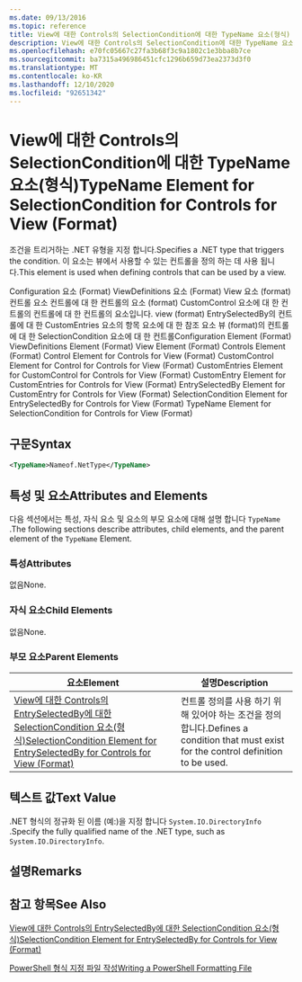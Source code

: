 ```yaml
---
ms.date: 09/13/2016
ms.topic: reference
title: View에 대한 Controls의 SelectionCondition에 대한 TypeName 요소(형식)
description: View에 대한 Controls의 SelectionCondition에 대한 TypeName 요소(형식)
ms.openlocfilehash: e70fc05667c27fa3b68f3c9a1802c1e3bba8b7ce
ms.sourcegitcommit: ba7315a496986451cfc1296b659d73ea2373d3f0
ms.translationtype: MT
ms.contentlocale: ko-KR
ms.lasthandoff: 12/10/2020
ms.locfileid: "92651342"
---
```

# <a name="typename-element-for-selectioncondition-for-controls-for-view-format"></a><span data-ttu-id="6e510-103">View에 대한 Controls의 SelectionCondition에 대한 TypeName 요소(형식)</span><span class="sxs-lookup"><span data-stu-id="6e510-103">TypeName Element for SelectionCondition for Controls for View (Format)</span></span>

<span data-ttu-id="6e510-104">조건을 트리거하는 .NET 유형을 지정 합니다.</span><span class="sxs-lookup"><span data-stu-id="6e510-104">Specifies a .NET type that triggers the condition.</span></span> <span data-ttu-id="6e510-105">이 요소는 뷰에서 사용할 수 있는 컨트롤을 정의 하는 데 사용 됩니다.</span><span class="sxs-lookup"><span data-stu-id="6e510-105">This element is used when defining controls that can be used by a view.</span></span>

<span data-ttu-id="6e510-106">Configuration 요소 (Format) ViewDefinitions 요소 (Format) View 요소 (format) 컨트롤 요소 컨트롤에 대 한 컨트롤의 요소 (format) CustomControl 요소에 대 한 컨트롤의 컨트롤에 대 한 컨트롤의 요소입니다. view (format) EntrySelectedBy의 컨트롤에 대 한 CustomEntries 요소의 항목 요소에 대 한 참조 요소 뷰 (format)의 컨트롤에 대 한 SelectionCondition 요소에 대 한 컨트롤</span><span class="sxs-lookup"><span data-stu-id="6e510-106">Configuration Element (Format) ViewDefinitions Element (Format) View Element (Format) Controls Element (Format) Control Element for Controls for View (Format) CustomControl Element for Control for Controls for View (Format) CustomEntries Element for CustomControl for Controls for View (Format) CustomEntry Element for CustomEntries for Controls for View (Format) EntrySelectedBy Element for CustomEntry for Controls for View (Format) SelectionCondition Element for EntrySelectedBy for Controls for View (Format) TypeName Element for SelectionCondition for Controls for View (Format)</span></span>

## <a name="syntax"></a><span data-ttu-id="6e510-107">구문</span><span class="sxs-lookup"><span data-stu-id="6e510-107">Syntax</span></span>

```xml
<TypeName>Nameof.NetType</TypeName>

```

## <a name="attributes-and-elements"></a><span data-ttu-id="6e510-108">특성 및 요소</span><span class="sxs-lookup"><span data-stu-id="6e510-108">Attributes and Elements</span></span>

<span data-ttu-id="6e510-109">다음 섹션에서는 특성, 자식 요소 및 요소의 부모 요소에 대해 설명 합니다 `TypeName` .</span><span class="sxs-lookup"><span data-stu-id="6e510-109">The following sections describe attributes, child elements, and the parent element of the `TypeName` Element.</span></span>

### <a name="attributes"></a><span data-ttu-id="6e510-110">특성</span><span class="sxs-lookup"><span data-stu-id="6e510-110">Attributes</span></span>

<span data-ttu-id="6e510-111">없음</span><span class="sxs-lookup"><span data-stu-id="6e510-111">None.</span></span>

### <a name="child-elements"></a><span data-ttu-id="6e510-112">자식 요소</span><span class="sxs-lookup"><span data-stu-id="6e510-112">Child Elements</span></span>

<span data-ttu-id="6e510-113">없음</span><span class="sxs-lookup"><span data-stu-id="6e510-113">None.</span></span>

### <a name="parent-elements"></a><span data-ttu-id="6e510-114">부모 요소</span><span class="sxs-lookup"><span data-stu-id="6e510-114">Parent Elements</span></span>

|<span data-ttu-id="6e510-115">요소</span><span class="sxs-lookup"><span data-stu-id="6e510-115">Element</span></span>|<span data-ttu-id="6e510-116">설명</span><span class="sxs-lookup"><span data-stu-id="6e510-116">Description</span></span>|
|-------------|-----------------|
|[<span data-ttu-id="6e510-117">View에 대한 Controls의 EntrySelectedBy에 대한 SelectionCondition 요소(형식)</span><span class="sxs-lookup"><span data-stu-id="6e510-117">SelectionCondition Element for EntrySelectedBy for Controls for View (Format)</span></span>](./selectioncondition-element-for-entryselectedby-for-controls-for-view-format.md)|<span data-ttu-id="6e510-118">컨트롤 정의를 사용 하기 위해 있어야 하는 조건을 정의 합니다.</span><span class="sxs-lookup"><span data-stu-id="6e510-118">Defines a condition that must exist for the control definition to be used.</span></span>|

## <a name="text-value"></a><span data-ttu-id="6e510-119">텍스트 값</span><span class="sxs-lookup"><span data-stu-id="6e510-119">Text Value</span></span>

<span data-ttu-id="6e510-120">.NET 형식의 정규화 된 이름 (예:)을 지정 합니다 `System.IO.DirectoryInfo` .</span><span class="sxs-lookup"><span data-stu-id="6e510-120">Specify the fully qualified name of the .NET type, such as `System.IO.DirectoryInfo`.</span></span>

## <a name="remarks"></a><span data-ttu-id="6e510-121">설명</span><span class="sxs-lookup"><span data-stu-id="6e510-121">Remarks</span></span>

## <a name="see-also"></a><span data-ttu-id="6e510-122">참고 항목</span><span class="sxs-lookup"><span data-stu-id="6e510-122">See Also</span></span>

[<span data-ttu-id="6e510-123">View에 대한 Controls의 EntrySelectedBy에 대한 SelectionCondition 요소(형식)</span><span class="sxs-lookup"><span data-stu-id="6e510-123">SelectionCondition Element for EntrySelectedBy for Controls for View (Format)</span></span>](./selectioncondition-element-for-entryselectedby-for-controls-for-view-format.md)

[<span data-ttu-id="6e510-124">PowerShell 형식 지정 파일 작성</span><span class="sxs-lookup"><span data-stu-id="6e510-124">Writing a PowerShell Formatting File</span></span>](./writing-a-powershell-formatting-file.md)
